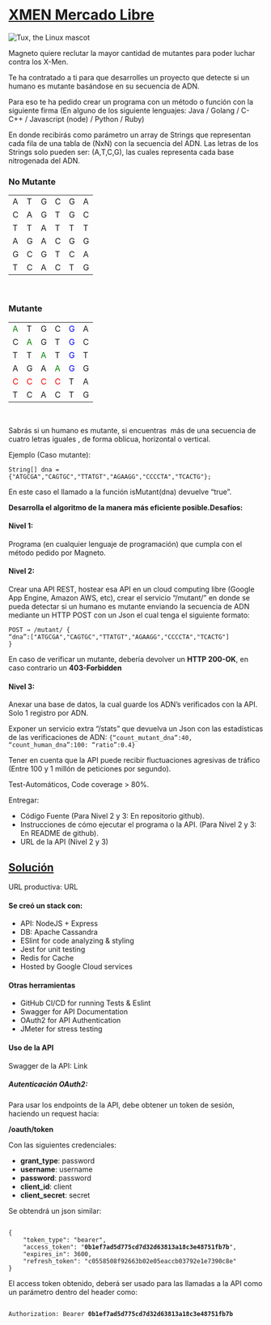 <h1><u>XMEN Mercado Libre</u></h1>

![Tux, the Linux mascot](https://i.gifer.com/fetch/w300-preview/36/36eec9f5dc8a90c9af55505c0d3e3f4b.gif)

<p>Magneto quiere reclutar la mayor cantidad de mutantes para poder luchar
contra los X-Men.</p>

<p>Te ha contratado a ti para que desarrolles un proyecto que detecte si un
humano es mutante basándose en su secuencia de ADN.</p>

<p>Para eso te ha pedido crear un programa con un método o función con la siguiente firma (En
alguno de los siguiente lenguajes: Java / Golang / C-C++ / Javascript (node) / Python / Ruby)</p>

<p>En donde recibirás como parámetro un array de Strings que representan cada fila de una tabla
de (NxN) con la secuencia del ADN. Las letras de los Strings solo pueden ser: (A,T,C,G), las
cuales representa cada base nitrogenada del ADN.</p>

<h3>No Mutante</h3>
<table>
    <tr>
        <td>A</td><td>T</td><td>G</td><td>C</td><td>G</td><td>A</td>
    </tr>
    <tr>
        <td>C</td><td>A</td><td>G</td><td>T</td><td>G</td><td>C</td>
    </tr>
    <tr>
        <td>T</td><td>T</td><td>A</td><td>T</td><td>T</td><td>T</td>
    </tr>
    <tr>
        <td>A</td><td>G</td><td>A</td><td>C</td><td>G</td><td>G</td>
    </tr>
    <tr>
        <td>G</td><td>C</td><td>G</td><td>T</td><td>C</td><td>A</td>
    </tr>
    <tr>
        <td>T</td><td>C</td><td>A</td><td>C</td><td>T</td><td>G</td>
    </tr>
</table>

<br />

<h3>Mutante</h3>

<table>
    <tr>
        <td style="color:green">A</td><td>T</td><td>G</td><td>C</td><td style="color:blue">G</td><td>A</td>
    </tr>
    <tr>
        <td>C</td><td style="color:green">A</td><td>G</td><td>T</td><td style="color:blue">G</td><td>C</td>
    </tr>
    <tr>
        <td>T</td><td>T</td><td style="color:green">A</td><td>T</td><td style="color:blue">G</td><td>T</td>
    </tr>
    <tr>
        <td>A</td><td>G</td><td>A</td><td style="color:green">A</td><td style="color:blue">G</td><td>G</td>
    </tr>
    <tr>
        <td style="color:red">C</td><td style="color:red">C</td><td style="color:red">C</td><td style="color:red">C</td><td>T</td><td>A</td>
    </tr>
    <tr>
        <td>T</td><td>C</td><td>A</td><td>C</td><td>T</td><td>G</td>
    </tr>
</table>
 <br />

<p>Sabrás si un humano es mutante, si encuentras ​ más de una secuencia de cuatro letras
iguales​ , de forma oblicua, horizontal o vertical.</p>

<p>Ejemplo (Caso mutante):</p>

<code>String[] dna = {"ATGCGA","CAGTGC","TTATGT","AGAAGG","CCCCTA","TCACTG"};</code>


<p>En este caso el llamado a la función isMutant(dna) devuelve “true”.</p>

<p><b>Desarrolla el algoritmo de la manera más eficiente posible.Desafíos:</b></p>


<h4>Nivel 1:</h4>

<p>Programa (en cualquier lenguaje de programación) que cumpla con el método pedido por
Magneto.</p>

<h4>Nivel 2:</h4>

<p>Crear una API REST, hostear esa API en un cloud computing libre (Google App Engine,
Amazon AWS, etc), crear el servicio “/mutant/” en donde se pueda detectar si un humano es
mutante enviando la secuencia de ADN mediante un HTTP POST con un Json el cual tenga el
siguiente formato:</p>

<code>POST → /mutant/
{
“dna”:["ATGCGA","CAGTGC","TTATGT","AGAAGG","CCCCTA","TCACTG"]
}</code>

<p>En caso de verificar un mutante, debería devolver un <b>HTTP 200-OK</b>, en caso contrario un
<b>403-Forbidden</b></p>

<h4>Nivel 3:</h4>

<p>Anexar una base de datos, la cual guarde los ADN’s verificados con la API. Solo 1 registro por ADN.</p>

<p>Exponer un servicio extra “/stats” que devuelva un Json con las estadísticas de las
verificaciones de ADN: <code>{“count_mutant_dna”:40, “count_human_dna”:100: “ratio”:0.4}</code></p>

<p>Tener en cuenta que la API puede recibir fluctuaciones agresivas de tráfico (Entre 100 y 1
millón de peticiones por segundo).</p>

<p>Test-Automáticos, Code coverage > 80%.</p>

<p>Entregar:</p>

- Código Fuente (Para Nivel 2 y 3: En repositorio github).
- Instrucciones de cómo ejecutar el programa o la API. (Para Nivel 2 y 3: En README de
github).
- URL de la API (Nivel 2 y 3)

<h2><u>Solución</u></h2>

<p>URL productiva: <a>URL</a></p>

<h4> Se creó un stack con: </h4>

- API: NodeJS + Express
- DB: Apache Cassandra
- ESlint for code analyzing & styling
- Jest for unit testing
- Redis for Cache
- Hosted by Google Cloud services 

<h4> Otras herramientas </h4>

- GitHub CI/CD for running Tests & Eslint
- Swagger for API Documentation
- OAuth2 for API Authentication
- JMeter for stress testing

<h4> Uso de la API </h4>

<p>Swagger de la API: <a>Link</a></p>

<h5>Autenticación OAuth2:</h5>

<p>Para usar los endpoints de la API, debe obtener un token de sesión, haciendo un request hacia:</p>

<p><b>/oauth/token</b></p>

Con las siguientes credenciales: 

- <b>grant_type</b>: password
- <b>username</b>: username
- <b>password</b>: password
- <b>client_id</b>: client
- <b>client_secret</b>: secret

<p>Se obtendrá un json similar: </p>

<code>
{
    "token_type": "bearer",
    "access_token": "<b>0b1ef7ad5d775cd7d32d63813a18c3e48751fb7b</b>",
    "expires_in": 3600,
    "refresh_token": "c0558508f92663b02e05eaccb03792e1e7390c8e"
}
</code>

El access token obtenido, deberá ser usado para las llamadas a la API como un parámetro dentro del header como:

<code>
Authorization: Bearer <b>0b1ef7ad5d775cd7d32d63813a18c3e48751fb7b</b>
</code>


<br />
<br />
<br />